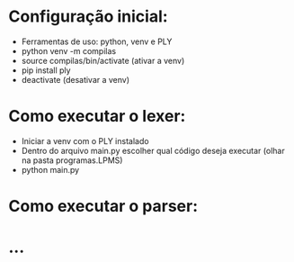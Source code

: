 # Configuração inicial:

- Ferramentas de uso: python, venv e PLY
- python venv -m compilas
- source compilas/bin/activate (ativar a venv)
- pip install ply
- deactivate (desativar a venv)

# Como executar o lexer:

- Iniciar a venv com o PLY instalado
- Dentro do arquivo main.py escolher qual código deseja executar (olhar na pasta programas.LPMS)
- python main.py

# Como executar o parser:

# ...

